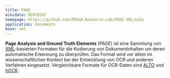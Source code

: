```yaml
---
title: PAGE
wikidata: Q2819247
homepage: https://github.com/PRImA-Research-Lab/PAGE-XML/wiki
application: documents
base: xml
---
```


**Page Analysis and Ground Truth Elements** (PAGE) ist eine Sammlung von [XML](xml)-basierten Formaten für die Kodierung von Dokumentinhalten um deren automatische Erkennung zu überprüfen. Das Format wird vor allem im wissenschaftlichen Kontext bei der Entwicklung von OCR und anderen Verfahren eingesetzt. Vergleichbare Formate für OCR-Daten sind [ALTO](alto) und [hOCR](hocr).
